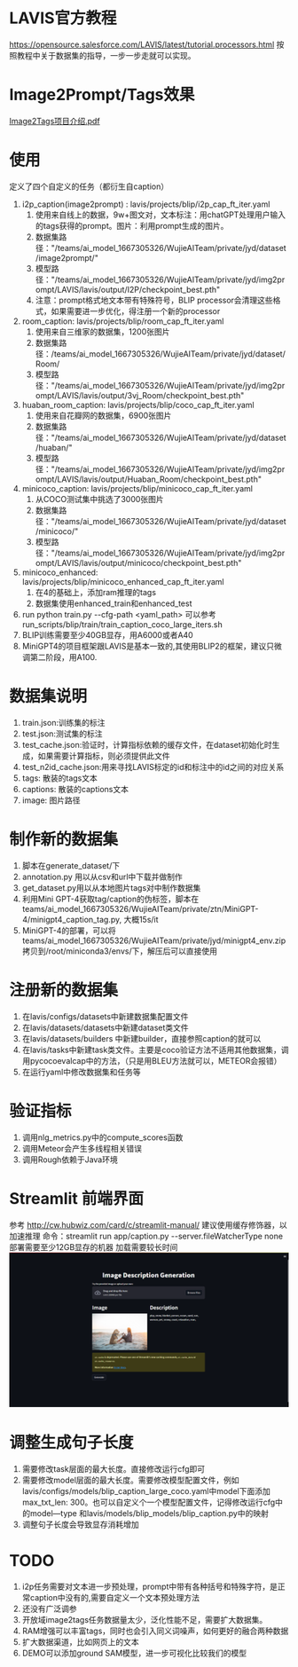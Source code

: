 # LAVIS官方教程
https://opensource.salesforce.com/LAVIS/latest/tutorial.processors.html
按照教程中关于数据集的指导，一步一步走就可以实现。
# Image2Prompt/Tags效果
[Image2Tags项目介绍.pdf](Image2Tags项目介绍.pdf)
# 使用
定义了四个自定义的任务（都衍生自caption）
1. i2p_caption(image2prompt) : lavis/projects/blip/i2p_cap_ft_iter.yaml
   1. 使用来自线上的数据，9w+图文对，文本标注：用chatGPT处理用户输入的tags获得的prompt。图片：利用prompt生成的图片。
   2. 数据集路径："/teams/ai_model_1667305326/WujieAITeam/private/jyd/dataset/image2prompt/"
   3. 模型路径："/teams/ai_model_1667305326/WujieAITeam/private/jyd/img2prompt/LAVIS/lavis/output/I2P/checkpoint_best.pth"
   4. 注意：prompt格式地文本带有特殊符号，BLIP processor会清理这些格式，如果需要进一步优化，得注册一个新的processor
2. room_caption: lavis/projects/blip/room_cap_ft_iter.yaml
   1. 使用来自三维家的数据集，1200张图片
   2. 数据集路径：/teams/ai_model_1667305326/WujieAITeam/private/jyd/dataset/Room/
   3. 模型路径："/teams/ai_model_1667305326/WujieAITeam/private/jyd/img2prompt/LAVIS/lavis/output/3vj_Room/checkpoint_best.pth"
3. huaban_room_caption: lavis/projects/blip/coco_cap_ft_iter.yaml
   1. 使用来自花瓣网的数据集，6900张图片
   2. 数据集路径："/teams/ai_model_1667305326/WujieAITeam/private/jyd/dataset/huaban/"
   3. 模型路径："/teams/ai_model_1667305326/WujieAITeam/private/jyd/img2prompt/LAVIS/lavis/output/Huaban_Room/checkpoint_best.pth"
4. minicoco_caption: lavis/projects/blip/minicoco_cap_ft_iter.yaml
   1. 从COCO测试集中挑选了3000张图片
   2. 数据集路径："/teams/ai_model_1667305326/WujieAITeam/private/jyd/dataset/minicoco/"
   3. 模型路径："/teams/ai_model_1667305326/WujieAITeam/private/jyd/img2prompt/LAVIS/lavis/output/minicoco/checkpoint_best.pth"
5. minicoco_enhanced: lavis/projects/blip/minicoco_enhanced_cap_ft_iter.yaml
   1. 在4的基础上，添加ram推理的tags
   2. 数据集使用enhanced_train和enhanced_test
6. run python train.py --cfg-path <yaml_path>  可以参考run_scripts/blip/train/train_caption_coco_large_iters.sh
7. BLIP训练需要至少40GB显存，用A6000或者A40
8. MiniGPT4的项目框架跟LAVIS是基本一致的,其使用BLIP2的框架，建议只微调第二阶段，用A100.

# 数据集说明
1. train.json:训练集的标注
2. test.json:测试集的标注
3. test_cache.json:验证时，计算指标依赖的缓存文件，在dataset初始化时生成，如果需要计算指标，则必须提供此文件
4. test_n2id_cache.json:用来寻找LAVIS标定的id和标注中的id之间的对应关系
5. tags: 散装的tags文本
6. captions: 散装的captions文本
7. image: 图片路径


# 制作新的数据集
1. 脚本在generate_dataset/下
2. annotation.py 用以从csv和url中下载并做制作
3. get_dataset.py用以从本地图片tags对中制作数据集
4. 利用Mini GPT-4获取tag/caption的伪标签，脚本在teams/ai_model_1667305326/WujieAITeam/private/ztn/MiniGPT-4/minigpt4_caption_tag.py, 大概15s/it
5. MiniGPT-4的部署，可以将teams/ai_model_1667305326/WujieAITeam/private/jyd/minigpt4_env.zip 拷贝到/root/miniconda3/envs/下，解压后可以直接使用

# 注册新的数据集
1. 在lavis/configs/datasets中新建数据集配置文件
2. 在lavis/datasets/datasets中新建dataset类文件
3. 在lavis/datasets/builders 中新建builder，直接参照caption的就可以
4. 在lavis/tasks中新建task类文件。主要是coco验证方法不适用其他数据集，调用pycocoevalcap中的方法，（只是用BLEU方法就可以，METEOR会报错）
5. 在运行yaml中修改数据集和任务等

# 验证指标
1. 调用nlg_metrics.py中的compute_scores函数
2. 调用Meteor会产生多线程相关错误
3. 调用Rough依赖于Java环境


# Streamlit 前端界面
参考 http://cw.hubwiz.com/card/c/streamlit-manual/
建议使用缓存修饰器，以加速推理
命令：streamlit run app/caption.py --server.fileWatcherType none
部署需要至少12GB显存的机器
加载需要较长时间
![img.png](img.png)

# 调整生成句子长度
1. 需要修改task层面的最大长度。直接修改运行cfg即可
2. 需要修改model层面的最大长度。需要修改模型配置文件，例如lavis/configs/models/blip_caption_large_coco.yaml中model下面添加max_txt_len: 300。也可以自定义个一个模型配置文件，记得修改运行cfg中的model—type 和lavis/models/blip_models/blip_caption.py中的映射
3. 调整句子长度会导致显存消耗增加

# TODO
1. i2p任务需要对文本进一步预处理，prompt中带有各种括号和特殊字符，是正常caption中没有的,需要自定义一个文本预处理方法
2. 还没有广泛调参
3. 开放域image2tags任务数据量太少，泛化性能不足，需要扩大数据集。
4. RAM增强可以丰富tags，同时也会引入同义词噪声，如何更好的融合两种数据
5. 扩大数据渠道，比如网页上的文本
6. DEMO可以添加ground SAM模型，进一步可视化比较我们的模型
